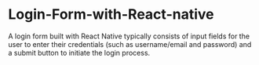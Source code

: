 # Login-Form-with-React-native
A login form built with React Native typically consists of input fields for the user to enter their credentials (such as username/email and password) and a submit button to initiate the login process. 
